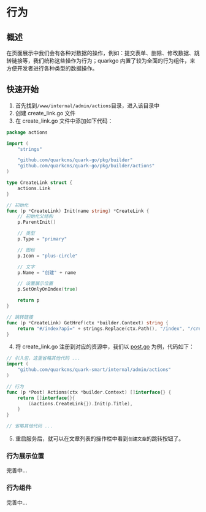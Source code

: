 # 行为

## 概述

在页面展示中我们会有各种对数据的操作，例如：提交表单、删除、修改数据、跳转链接等，我们统称这些操作为行为；quarkgo 内置了较为全面的行为组件，来方便开发者进行各种类型的数据操作。

## 快速开始
1. 首先找到```/www/internal/admin/actions```目录，进入该目录中
2. 创建 create_link.go 文件
3. 在 create_link.go 文件中添加如下代码：
``` go
package actions

import (
	"strings"

	"github.com/quarkcms/quark-go/pkg/builder"
	"github.com/quarkcms/quark-go/pkg/builder/actions"
)

type CreateLink struct {
	actions.Link
}

// 初始化
func (p *CreateLink) Init(name string) *CreateLink {
	// 初始化父结构
	p.ParentInit()

	// 类型
	p.Type = "primary"

	// 图标
	p.Icon = "plus-circle"

	// 文字
	p.Name = "创建" + name

	// 设置展示位置
	p.SetOnlyOnIndex(true)

	return p
}

// 跳转链接
func (p *CreateLink) GetHref(ctx *builder.Context) string {
	return "#/index?api=" + strings.Replace(ctx.Path(), "/index", "/create", -1)
}
```

4. 将 create_link.go 注册到对应的资源中，我们以 [post.go](https://github.com/quarkcms/quark-smart/blob/main/internal/admin/resources/post.go) 为例，代码如下：
``` go
// 引入包，这里省略其他代码 ...
import (
	"github.com/quarkcms/quark-smart/internal/admin/actions"
)

// 行为
func (p *Post) Actions(ctx *builder.Context) []interface{} {
	return []interface{}{
		(&actions.CreateLink{}).Init(p.Title),
	}
}

// 省略其他代码 ...
```

5. 重启服务后，就可以在文章列表的操作栏中看到```创建文章```的跳转按钮了。

### 行为展示位置

完善中...

### 行为组件

完善中...